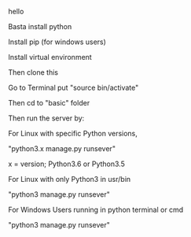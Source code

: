 hello 

Basta install python

Install pip (for windows users)

Install virtual environment

Then clone this

Go to Terminal put "source bin/activate"

Then cd to "basic" folder

Then run the server by:



For Linux with specific Python versions,

"python3.x manage.py runsever"

x = version; Python3.6 or Python3.5

 
For Linux with only Python3 in usr/bin

"python3 manage.py runsever"


For Windows Users running in python terminal or cmd 

"python3 manage.py runsever"
